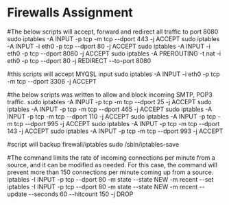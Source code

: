 # Firewalls Assignment 

#The below scripts will accept, forward and redirect all traffic to port 8080   
sudo iptables -A INPUT -p tcp -m tcp --dport 443 -j ACCEPT
sudo iptables -A INPUT -i eth0 -p tcp --dport 80 -j ACCEPT
sudo iptables -A INPUT -i eth0 -p tcp --dport 8080 -j ACCEPT
sudo iptables -A PREROUTING -t nat -i eth0 -p tcp --dport 80 -j REDIRECT --to-port 8080

#this scripts will accept MYQSL input 
sudo iptables -A INPUT -i eth0 -p tcp -m tcp --dport 3306 -j ACCEPT

#the below scripts was written to allow and block incoming SMTP, POP3 traffic.
sudo iptables -A INPUT -p tcp -m tcp --dport 25 -j ACCEPT
sudo iptables -A INPUT -p tcp -m tcp --dport 465 -j ACCEPT
sudo iptables -A INPUT -p tcp -m tcp --dport 110 -j ACCEPT
sudo iptables -A INPUT -p tcp -m tcp --dport 995 -j ACCEPT
sudo iptables -A INPUT -p tcp -m tcp --dport 143 -j ACCEPT
sudo iptables -A INPUT -p tcp -m tcp --dport 993 -j ACCEPT

#script will backup firewall/iptables
sudo /sbin/iptables-save

#The command limits the rate of incoming connections per minute from a source, and it can be modified as needed. For this case, the command will prevent more than 150 connections per minute coming up from a source.
iptables -I INPUT -p tcp --dport 80 -m state --state NEW -m recent --set
iptables -I INPUT -p tcp --dport 80 -m state --state NEW -m recent --update --seconds 60 --hitcount 150 -j DROP


